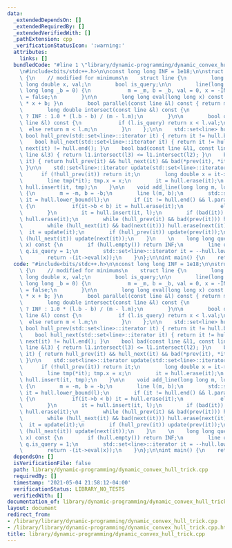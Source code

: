 ```yaml
---
data:
  _extendedDependsOn: []
  _extendedRequiredBy: []
  _extendedVerifiedWith: []
  _pathExtension: cpp
  _verificationStatusIcon: ':warning:'
  attributes:
    links: []
  bundledCode: "#line 1 \"library/dynamic-programming/dynamic_convex_hull_trick.cpp\"\
    \n#include<bits/stdc++.h>\n\nconst long long INF = 1e18;\n\nstruct ConvexHullTrick\
    \ {\n    // modified for minimums\n    struct line {\n        long long m, b;\
    \ long double x, val;\n        bool is_query;\n\n        line(long long _m = 0,\
    \ long long _b = 0) {\n            m = _m, b = _b, val = 0, x = -INF, is_query\
    \ = false;\n        }\n\n        long long eval(long long x) const { return m\
    \ * x + b; }\n        bool parallel(const line &l) const { return m == l.m; }\n\
    \        long double intersect(const line &l) const {\n            return parallel(l)\
    \ ? INF : 1.0 * (l.b - b) / (m - l.m);\n        }\n\n        bool operator < (const\
    \ line &l) const {\n            if (l.is_query) return x < l.val;\n          \
    \  else return m < l.m;\n        }\n    };\n\n    std::set<line> hull;\n\n   \
    \ bool hull_prev(std::set<line>::iterator it) { return it != hull.begin(); }\n\
    \    bool hull_next(std::set<line>::iterator it) { return it != hull.end() &&\
    \ next(it) != hull.end(); }\n    bool bad(const line &l1, const line &l2, const\
    \ line &l3) { return l1.intersect(l3) <= l1.intersect(l2); }\n    bool bad(std::set<line>::iterator\
    \ it) { return hull_prev(it) && hull_next(it) && bad(*prev(it), *it, *next(it));\
    \ }\n\n    std::set<line>::iterator update(std::set<line>::iterator it) {\n  \
    \      if (!hull_prev(it)) return it;\n        long double x = it->intersect(*prev(it));\n\
    \        line tmp(*it); tmp.x = x;\n        it = hull.erase(it);\n        return\
    \ hull.insert(it, tmp);\n    }\n\n    void add_line(long long m, long long b)\
    \ {\n        m = -m, b = -b;\n        line l(m, b);\n        std::set<line>::iterator\
    \ it = hull.lower_bound(l);\n        if (it != hull.end() && l.parallel(*it))\
    \ {\n            if(it->b < b) it = hull.erase(it);\n            else return;\n\
    \        }\n        it = hull.insert(it, l);\n        if (bad(it)) return (void)\
    \ hull.erase(it);\n        while (hull_prev(it) && bad(prev(it))) hull.erase(prev(it));\n\
    \        while (hull_next(it) && bad(next(it))) hull.erase(next(it));\n      \
    \  it = update(it);\n        if (hull_prev(it)) update(prev(it));\n        if\
    \ (hull_next(it)) update(next(it));\n    }\n    \n    long long query(long long\
    \ x) const {\n        if (hull.empty()) return INF;\n        line q; q.val = x,\
    \ q.is_query = 1;\n        std::set<line>::iterator it = --hull.lower_bound(q);\n\
    \        return -(it->eval(x));\n    }\n};\n\nint main() {\n    return 0;\n}\n"
  code: "#include<bits/stdc++.h>\n\nconst long long INF = 1e18;\n\nstruct ConvexHullTrick\
    \ {\n    // modified for minimums\n    struct line {\n        long long m, b;\
    \ long double x, val;\n        bool is_query;\n\n        line(long long _m = 0,\
    \ long long _b = 0) {\n            m = _m, b = _b, val = 0, x = -INF, is_query\
    \ = false;\n        }\n\n        long long eval(long long x) const { return m\
    \ * x + b; }\n        bool parallel(const line &l) const { return m == l.m; }\n\
    \        long double intersect(const line &l) const {\n            return parallel(l)\
    \ ? INF : 1.0 * (l.b - b) / (m - l.m);\n        }\n\n        bool operator < (const\
    \ line &l) const {\n            if (l.is_query) return x < l.val;\n          \
    \  else return m < l.m;\n        }\n    };\n\n    std::set<line> hull;\n\n   \
    \ bool hull_prev(std::set<line>::iterator it) { return it != hull.begin(); }\n\
    \    bool hull_next(std::set<line>::iterator it) { return it != hull.end() &&\
    \ next(it) != hull.end(); }\n    bool bad(const line &l1, const line &l2, const\
    \ line &l3) { return l1.intersect(l3) <= l1.intersect(l2); }\n    bool bad(std::set<line>::iterator\
    \ it) { return hull_prev(it) && hull_next(it) && bad(*prev(it), *it, *next(it));\
    \ }\n\n    std::set<line>::iterator update(std::set<line>::iterator it) {\n  \
    \      if (!hull_prev(it)) return it;\n        long double x = it->intersect(*prev(it));\n\
    \        line tmp(*it); tmp.x = x;\n        it = hull.erase(it);\n        return\
    \ hull.insert(it, tmp);\n    }\n\n    void add_line(long long m, long long b)\
    \ {\n        m = -m, b = -b;\n        line l(m, b);\n        std::set<line>::iterator\
    \ it = hull.lower_bound(l);\n        if (it != hull.end() && l.parallel(*it))\
    \ {\n            if(it->b < b) it = hull.erase(it);\n            else return;\n\
    \        }\n        it = hull.insert(it, l);\n        if (bad(it)) return (void)\
    \ hull.erase(it);\n        while (hull_prev(it) && bad(prev(it))) hull.erase(prev(it));\n\
    \        while (hull_next(it) && bad(next(it))) hull.erase(next(it));\n      \
    \  it = update(it);\n        if (hull_prev(it)) update(prev(it));\n        if\
    \ (hull_next(it)) update(next(it));\n    }\n    \n    long long query(long long\
    \ x) const {\n        if (hull.empty()) return INF;\n        line q; q.val = x,\
    \ q.is_query = 1;\n        std::set<line>::iterator it = --hull.lower_bound(q);\n\
    \        return -(it->eval(x));\n    }\n};\n\nint main() {\n    return 0;\n}\n"
  dependsOn: []
  isVerificationFile: false
  path: library/dynamic-programming/dynamic_convex_hull_trick.cpp
  requiredBy: []
  timestamp: '2021-05-04 21:58:12-04:00'
  verificationStatus: LIBRARY_NO_TESTS
  verifiedWith: []
documentation_of: library/dynamic-programming/dynamic_convex_hull_trick.cpp
layout: document
redirect_from:
- /library/library/dynamic-programming/dynamic_convex_hull_trick.cpp
- /library/library/dynamic-programming/dynamic_convex_hull_trick.cpp.html
title: library/dynamic-programming/dynamic_convex_hull_trick.cpp
---
```

